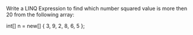 ﻿Write a LINQ Expression to find which number squared value is more then 20 from the following array:

int[] n = new[] { 3, 9, 2, 8, 6, 5 };